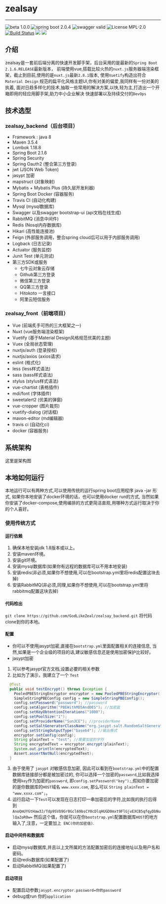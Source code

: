 #  zealsay 
------
 ![beta 1.0.0](https://img.shields.io/badge/beta-1.0.0-ff69b4.svg)
![spring boot 2.0.4](https://img.shields.io/badge/spring%20boot-2.0.4-green.svg) ![swagger valid ](https://img.shields.io/badge/swagger-valid-brightgreen.svg) ![License MPL-2.0](https://img.shields.io/badge/license-MPL--2.0-green.svg)  [![Build Status](https://travis-ci.org/GodLikeZeal/zealsay_backend.svg?branch=master)](https://travis-ci.org/GodLikeZeal/zealsay_backend) [![](https://img.shields.io/docker/stars/zealsay/zealsay_backend.svg)](https://hub.docker.com/r/zealsay/zealsay_backend 'DockerHub') [![](https://img.shields.io/docker/pulls/zealsay/zealsay_backend.svg)](https://hub.docker.com/r/zealsay/zealsay_backend 'DockerHub')

## 介绍
   zealsay是一套前后端分离的快速开发脚手架，后台采用的是最新的`Spring Boot 2.1.6.RELEASE`最新版本，
   前端使用vue,搭载比较火热的`nuxt.js`服务器端渲染框架，截止到目前,使用的是`nuxt.js`最新`2.8.1`版本,
   使用`Vuetify`构造出符合 `Material Design` 规范的扁平化风格主题UI,你有对美的偏爱,我同样有一份对美的执着,
   面对日趋多样化的技术,抽取一些常用的解决方案,以快,轻为主,打造出一个开箱即用的轻应用脚手架,助力中小企业解决
   快速部署以及持续交付的`DevOps`
## 技术选型
### zealsay_backend（后台项目）
- Framework : java 8
- Maven 3.5.4
- Lombok 1.18.8
- Spring Boot 2.1.6
- Spring Security
- Spring Oauth2 (整合第三方登录)
- jwt (JSON Web Token)
- jasypt 加密
- mapstruct (对象映射)
- Mybatis + Mybatis Plus (持久层开发利器)
- Spring Boot Docker (容器服务)
- Travis CI (自动化构建)
- Mysql (mysql数据库)
- Swagger 以及swagger bootstrap-ui (api文档在线生成)
- RabbitMQ (消息中间件)
- Redis (Nosql内存数据库)
- Hikari (高性能连接池)
- Feign (外部服务调用，整合spring cloud后可以用于内部服务调用)
- Logback (日志记录)
- Actuator (服务监控)
- Junit Test (单元测试)
- 第三方SDK或服务
  - 七牛云对象云存储
  - Github第三方登录
  - 微信第三方登录
  - QQ第三方登录
  - Hitokoto 一言接口
  - 阿里云短信服务
  
### zealsay_front（前端项目）
- Vue (前端炙手可热的三大框架之一)
- Nuxt (vue服务端渲染框架)
- Vuetify (基于Material Design风格规范优美的主题)
- Vuex (全局状态管理)
- nuxtjs/auth (登录授权)
- nuxtjs/axios (axios请求)
- eslint (格式化)
- less (less样式语法)
- sass (sass样式语法)
- stylus (stylus样式语法)
- vue-chartist (表格插件)
- mdi/font (字体插件)
- sweetalert2 (优美的弹窗)
- vue-cropper (图片裁剪)
- vuetify-dialog (对话框)
- mavon-editor (md编辑器)
- travis ci (自动化ci)
- docker (容器服务)

## 系统架构

这里是架构图

## 本地如何运行
本地运行可以有两种方式,可以使用传统的运行spring boot应用程序 java -jar 形式,
如果你本地安装了docker环境的话，也可以使用docker run的方式,
当然如果你安装了docker-compose,使用编排的方式更简洁直观,用哪种方式运行取决于你的个人喜好。

### 使用传统方式
#### 运行依赖
1.  确保本地安装jdk 1.8版本或以上。
2.  安装maven环境。
3.  安装git环境。
4.  安装mysql数据库(如果你有远程的数据库可以不用本地安装)
5.  安装redis(非必须,如果你不想使用,可以在bootstrap.yml里将redis配置这块去掉)
6.  安装RabbitMQ(非必须,同理,如果你不想使用,可以在bootstrap.yml里将rabbitmq配置这块去掉)
#### 代码检出
`git clone https://github.com/GodLikeZeal/zealsay_backend.git`
将代码clone到你的本地。
#### 配置
-  你可以不使用jasypt加密,直接在`bootstrap.yml`里面配置相关的连接信息,
当然,如果是一个企业级的项目的话,建议敏感信息还是使用加密保护比较好。
-  jasypt加密
1.  可以参考jasypt官方文档,设置必要的相关参数
2.  比如为了演示，我建立了一个 `Test`
```java
  @Test
  public void testEncrypt() throws Exception {
    PooledPBEStringEncryptor encryptor = new PooledPBEStringEncryptor();
    SimpleStringPBEConfig config = new SimpleStringPBEConfig();
    config.setPassword("password"); //password
    config.setAlgorithm("PBEWithMD5AndDES"); //加密盐
    config.setKeyObtentionIterations("1000");
    config.setPoolSize("1");
    config.setProviderName("SunJCE"); //providerName
    config.setSaltGeneratorClassName("org.jasypt.salt.RandomSaltGenerator"); //设置SaltGeneratorClassName
    config.setStringOutputType("base64"); //输出格式
    encryptor.setConfig(config);
    String plainText = "test"; //需要加密的字符
    String encryptedText = encryptor.encrypt(plainText);
    System.out.println(encryptedText);
    Assert.assertNotNull(encryptedText);
  }
```
3.  由于使用了 `jasypt` 对敏感信息加密,
因此可以看到在`bootstrap.yml`中的配置数据库链接部分都是被加密过的,
你可以选择一个加密的`password`,比如我选择使用`key`作为加密的`password`,
即`config.setPassword("key");`,假如你要加密的是你数据库的`HOST`域名 `www.xxxx.com`,
那么可以 `String plainText = "www.xxxx.com";`。
4.  运行启动一下`Test`可以发现在日志打印一串加密后的字符,比如我的执行后得到 `AnoQmUYGtHaw3J/Tdp9SVb9Gr0Gcl69bsCY0cDlqHUGD0mxt9FlGjvEXCB5qfqyDbNulQaZoROw=`
然后这个值，你就可以在你`bootstrap.yml`配置数据库`HOST`的地方输入了,注意，一定要加上` ENC(你的加密值)`.

#### 启动中间件和数据库
- 启动mysql数据库,并且以上文所属的方法配置加密后的连接地址以及用户名和密码。
- 启动redis数据库(如果配置了)
- 启动RabbitMQ(如果配置了)

#### 启动项目
-  配置启动参数`jasypt.encryptor.password=你的password`
-  debug或run 你的`application`

